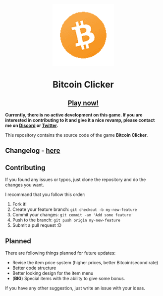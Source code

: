 <p align="center">
    <img src="https://github.com/Mrprogramer885/Bitcoin-miner/blob/main/images/bitcoin-8bit.png?raw=true" width=200 />
</p>

<h1 align="center"> Bitcoin Clicker </h1>
<h2 align="center"><a href="https://mrprogramer885.github.io/Bitcoin-miner/" target="_blank">Play now!</a></h2>

**Currently, there is no active development on this game. If you are interested in contributing to it and give it a nice revamp, please contact me on [Discord](https://discord.com/invite/ccpgH3b) or [Twitter](https://twitter.com/julianYaman).**

This repository contains the source code of the game **Bitcoin Clicker**.

## Changelog - [here](https://github.com/julianYaman/bitcoin-clicker/blob/master/CHANGELOG.md)

## Contributing

If you found any issues or typos, just clone the repository and do the changes you want.

I recommand that you follow this order:

1. Fork it!
2. Create your feature branch: `git checkout -b my-new-feature`
3. Commit your changes: `git commit -am 'Add some feature'`
4. Push to the branch: `git push origin my-new-feature`
5. Submit a pull request :D

## Planned

There are following things planned for future updates:

- Revise the item price system (higher prices, better Bitcoin/second rate)
- Better code structure
- Better looking design for the item menu
- (**BIG**) Special items with the ability to give some bonus.

If you have any other suggestion, just write an issue with your ideas.

